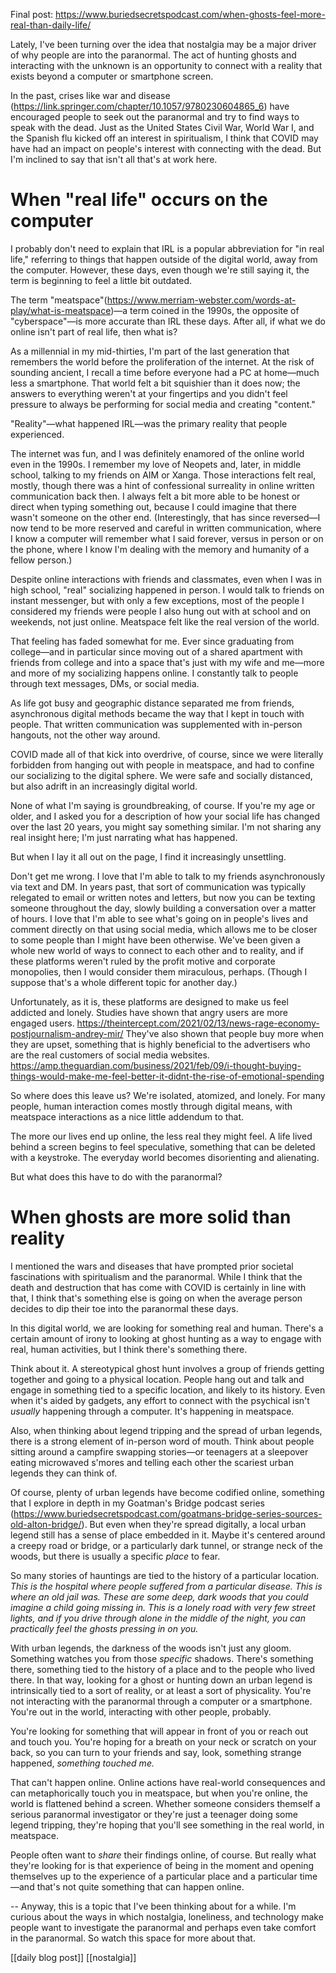 Final post: https://www.buriedsecretspodcast.com/when-ghosts-feel-more-real-than-daily-life/

Lately, I've been turning over the idea that nostalgia may be a major driver of why people are into the paranormal. The act of hunting ghosts and interacting with the unknown is an opportunity to connect with a reality that exists beyond a computer or smartphone screen. 

In the past, crises like war and disease (https://link.springer.com/chapter/10.1057/9780230604865_6) have encouraged people to seek out the paranormal and try to find ways to speak with the dead. Just as the United States Civil War, World War I, and the Spanish flu kicked off an interest in spiritualism, I  think that COVID may have had an impact on people's interest with connecting with the dead. But I'm inclined to say that isn't all that's at work here. 

# When "real life" occurs on the computer
I probably don't need to explain that IRL is a popular abbreviation for "in real life," referring to things that happen outside of the digital world, away from the computer. However, these days, even though we're still saying it, the term is beginning to feel a little bit outdated. 

The term "meatspace"(https://www.merriam-webster.com/words-at-play/what-is-meatspace)—a term coined in the 1990s, the opposite of "cyberspace"—is more accurate than IRL these days. After all, if what we do online isn't part of real life, then what is? 

As a millennial in my mid-thirties, I'm part of the last generation that remembers the world before the proliferation of the internet. At the risk of sounding ancient, I recall a time before everyone had a PC at home—much less a smartphone. That world felt a bit squishier than it does now; the answers to everything weren't at your fingertips and you didn't feel pressure to always be performing for social media and creating "content." 

"Reality"—what happened IRL—was the primary reality that people experienced.

The internet was fun, and I was definitely enamored of the online world even in the 1990s. I remember my love of Neopets and, later, in middle school, talking to my friends on AIM or Xanga. Those interactions felt real, mostly, though there was a hint of confessional surreality in online written communication back then. I always felt a bit more able to be honest or direct when typing something out, because I could imagine that there wasn't someone on the other end. (Interestingly, that has since reversed—I now tend to be more reserved and careful in written communication, where I know a computer will remember what I said forever, versus in person or on the phone, where I know I'm dealing with the memory and humanity of a fellow person.)

Despite online interactions with friends and classmates, even when I was in high school, "real" socializing happened in person. I would talk to friends on instant messenger, but with only a few exceptions, most of the people I considered my friends were people I also hung out with at school and on weekends, not just online. Meatspace felt like the real version of the world.

That feeling has faded somewhat for me. Ever since graduating from college—and in particular since moving out of a shared apartment with friends from college and into a space that's just with my wife and me—more and more of my socializing happens online. I constantly talk to people through text messages, DMs, or social media. 

As life got busy and geographic distance separated me from friends, asynchronous digital methods became the way that I kept in touch with people. That written communication was supplemented with in-person hangouts, not the other way around. 

COVID made all of that kick into overdrive, of course, since we were literally forbidden from hanging out with people in meatspace, and had to confine our socializing to the digital sphere. We were safe and socially distanced, but also adrift in an increasingly digital world.

None of what I'm saying is groundbreaking, of course. If you're my age or older, and I asked you for a description of how your social life has changed over the last 20 years, you might say something similar. I'm not sharing any real insight here; I'm just narrating what has happened. 

But when I lay it all out on the page, I find it increasingly unsettling. 

Don't get me wrong. I love that I'm able to talk to my friends asynchronously via text and DM. In years past, that sort of communication was typically relegated to email or written notes and letters, but now you can be texting someone throughout the day, slowly building a conversation over a matter of hours. I love that I'm able to see what's going on in people's lives and comment directly on that using social media, which allows me to be closer to some people than I might have been otherwise. We've been given a whole new world of ways to connect to each other and to reality, and if these platforms weren't ruled by the profit motive and corporate monopolies, then I would consider them miraculous, perhaps. (Though I suppose that's a whole different topic for another day.)

Unfortunately, as it is, these platforms are designed to make us feel addicted and lonely. Studies have shown that angry users are more engaged users. https://theintercept.com/2021/02/13/news-rage-economy-postjournalism-andrey-mir/ They've also shown that people buy more when they are upset, something that is highly beneficial to the advertisers who are the real customers of social media websites. https://amp.theguardian.com/business/2021/feb/09/i-thought-buying-things-would-make-me-feel-better-it-didnt-the-rise-of-emotional-spending

So where does this leave us? We're isolated, atomized, and lonely. For many people, human interaction comes mostly through digital means, with meatspace interactions as a nice little addendum to that. 

The more our lives end up online, the less real they might feel. A life lived behind a screen begins to feel speculative, something that can be deleted with a keystroke. The everyday world becomes disorienting and alienating.

But what does this have to do with the paranormal?

# When ghosts are more solid than reality

I mentioned the wars and diseases that have prompted prior societal fascinations with spiritualism and the paranormal. While I think that the death and destruction that has come with COVID is certainly in line with that, I think that's something else is going on when the average person decides to dip their toe into the paranormal these days.

In this digital world, we are looking for something real and human. There's a certain amount of irony to looking at ghost hunting as a way to engage with real, human activities, but I think there's something there. 

Think about it. A stereotypical ghost hunt involves a group of friends getting together and going to a physical location. People hang out and talk and engage in something tied to a specific location, and likely to its history. Even when it's aided by gadgets, any effort to connect with the psychical isn't *usually* happening through a computer. It's happening in meatspace.

Also, when thinking about legend tripping and the spread of urban legends, there is a strong element of in-person word of mouth. Think about people sitting around a campfire swapping stories—or teenagers at a sleepover eating microwaved s'mores and telling each other the scariest urban legends they can think of. 

Of course, plenty of urban legends have become codified online, something that I explore in depth in my Goatman's Bridge podcast series (https://www.buriedsecretspodcast.com/goatmans-bridge-series-sources-old-alton-bridge/). But even when they're spread digitally, a local urban legend still has a sense of place embedded in it. Maybe it's centered around a creepy road or bridge, or a particularly dark tunnel, or strange neck of the woods, but there is usually a specific *place* to fear. 

So many stories of hauntings are tied to the history of a particular location. *This is the hospital where people suffered from a particular disease. This is where an old jail was. These are some deep, dark woods that you could imagine a child going missing in. This is a lonely road with very few street lights, and if you drive through alone in the middle of the night, you can practically feel the ghosts pressing in on you.* 

With urban legends, the darkness of the woods isn't just any gloom. Something watches you from those *specific* shadows. There's something there, something tied to the history of a place and to the people who lived there. In that way, looking for a ghost or hunting down an urban legend is intrinsically tied to a sort of reality, or at least a sort of physicality. You're not interacting with the paranormal through a computer or a smartphone. You're out in the world, interacting with other people, probably.

You're looking for something that will appear in front of you or reach out and touch you. You're hoping for a breath on your neck or scratch on your back, so you can turn to your friends and say, look, something strange happened, *something touched me.* 

That can't happen online. Online actions have real-world consequences and can metaphorically touch you in meatspace, but when you're online, the world is flattened behind a screen. Whether someone considers themself a serious paranormal investigator or they're just a teenager doing some legend tripping, they're hoping that you'll see something in the real world, in meatspace. 

People often want to *share* their findings online, of course. But really what they're looking for is that experience of being in the moment and opening themselves up to the experience of a particular place and a particular time—and that's not quite something that can happen online.

--
Anyway, this is a topic that I've been thinking about for a while. I'm curious about the ways in which nostalgia, loneliness, and technology make people want to investigate the paranormal and perhaps even take comfort in the paranormal. So watch this space for more about that.



[[daily blog post]]
[[nostalgia]]
